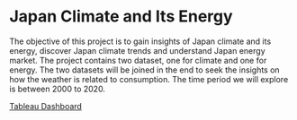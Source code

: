 # Japan Climate and Its Energy
The objective of this project is to gain insights of Japan climate and its energy, discover Japan climate trends and understand Japan energy market. The project contains two dataset, one for climate and one for energy. The two datasets will be joined in the end to seek the insights on how the weather is related to consumption. The time period we will explore is between 2000 to 2020.

[Tableau Dashboard](https://public.tableau.com/app/profile/kole.chaicharee/viz/JapanClimateandEnergy/Overall)
